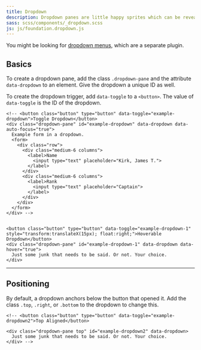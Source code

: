 ```yaml
---
title: Dropdown
description: Dropdown panes are little happy sprites which can be revealed on click or hover.
sass: scss/components/_dropdown.scss
js: js/foundation.dropdown.js
---
```


<div class="primary callout">
  <p>You might be looking for <a href="dropdown-menu.html">dropdown menus</a>, which are a separate plugin.</p>
</div>

## Basics

To create a dropdown pane, add the class `.dropdown-pane` and the attribute `data-dropdown` to an element. Give the dropdown a unique ID as well.

To create the dropdown trigger, add `data-toggle` to a `<button>`. The value of `data-toggle` is the ID of the dropdown.

```html_example
<!-- <button class="button" type="button" data-toggle="example-dropdown">Toggle Dropdown</button>
<div class="dropdown-pane" id="example-dropdown" data-dropdown data-auto-focus="true">
  Example form in a dropdown.
  <form>
    <div class="row">
      <div class="medium-6 columns">
        <label>Name
          <input type="text" placeholder="Kirk, James T.">
        </label>
      </div>
      <div class="medium-6 columns">
        <label>Rank
          <input type="text" placeholder="Captain">
        </label>
      </div>
    </div>
  </form>
</div> -->


<button class="button" type="button" data-toggle="example-dropdown-1" style="transform:translateX(15px); float:right;">Hoverable Dropdown</button>
<div class="dropdown-pane" id="example-dropdown-1" data-dropdown data-hover="true">
  Just some junk that needs to be said. Or not. Your choice.
</div>
```

---

## Positioning

By default, a dropdown anchors below the button that opened it. Add the class `.top`, `.right`, or `.bottom` to the dropdown to change this.

```html_example
<!-- <button class="button" type="button" data-toggle="example-dropdown2">Top Aligned</button>

<div class="dropdown-pane top" id="example-dropdown2" data-dropdown>
  Just some junk that needs to be said. Or not. Your choice.
</div> -->
```

<!-- <button class="button" type="button" data-toggle="example-dropdown3" style="float: right;">Left Aligned</button>
<div class="dropdown-pane large left" id="example-dropdown3" data-dropdown>
  Just some junk that needs to be said. Or not. Your choice.
</div>

<button class="button" type="button" data-toggle="example-dropdown4">Right Aligned</button>
<div class="dropdown-pane right tiny" id="example-dropdown4" data-dropdown>
  Just some junk that needs to be said. Or not. Your choice.
</div> -->
